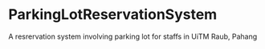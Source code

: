 # ParkingLotReservationSystem
A resrervation system involving parking lot for staffs in UiTM Raub, Pahang
